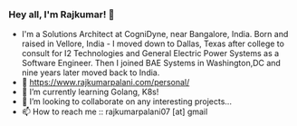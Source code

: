 ### Hey all, I'm Rajkumar! 👋
- I'm a Solutions Architect at CogniDyne, near Bangalore, India. Born and raised in Vellore, India - I moved down to Dallas, Texas after college to consult for I2 Technologies and General Electric Power Systems as a Software Engineer. Then I joined BAE Systems in Washington,DC and nine years later moved back to India.
- 👀 https://www.rajkumarpalani.com/personal/
- 🌱 I’m currently learning Golang, K8s!
- 💞️ I’m looking to collaborate on any interesting projects...
- 📫 How to reach me :: rajkumarpalani07 [at] gmail

<!---
rajkumarpal07/rajkumarpal07 is a ✨ special ✨ repository because its `README.md` (this file) appears on your GitHub profile.
You can click the Preview link to take a look at your changes.
--->
